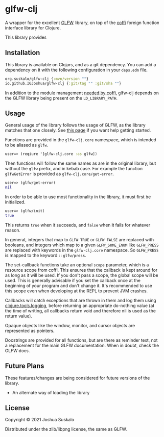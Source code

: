 # glfw-clj
A wrapper for the excellent [GLFW](https://www.glfw.org/) library, on top of the
[coffi](https://github.com/IGJoshua/coffi) foreign function interface library
for Clojure.

This library provides

## Installation
This library is available on Clojars, and as a git dependency. You can add a
dependency on it with the following configuration in your `deps.edn` file.

```clojure
org.suskalo/glfw-clj {:mvn/version ""}
io.github.IGJoshua/glfw-clj {:git/tag "" :git/sha ""}
```

In addition to the module management [needed by
coffi](https://github.com/IGJoshua/coffi#installation), glfw-clj depends on the
GLFW library being present on the `LD_LIBRARY_PATH`.

## Usage
General usage of the library follows the usage of GLFW, as the library matches
that one closely. See [this
page](https://www.glfw.org/docs/latest/quick_guide.html) if you want help
getting started.

Functions are provided in the `glfw-clj.core` namespace, which is intended to be
aliased as `glfw`.

```clojure
user=> (reqiure '[glfw-clj.core :as glfw])
```

Then functions will follow the same names as are in the original library, but
without the `glfw` prefix, and in kebab case. For example the function
`glfwGetError` is provided as `glfw-clj.core/get-error`.

```clojure
user=> (glfw/get-error)
nil
```

In order to be able to use most functionality in the library, it must first be
initialized.

```clojure
user=> (glfw/init)
true
```

This returns `true` when it succeeds, and `false` when it fails for whatever
reason.

In general, integers that map to `GLFW_TRUE` or `GLFW_FALSE` are replaced with
booleans, and integers which map to a given `GLFW_SOME_ENUM` like `GLFW_PRESS`
are replaced with keywords in the `glfw-clj.core` namespace. So `GLFW_PRESS` is
mapped to the keyword `::glfw/press`.

The set-callback functions take an optional `scope` parameter, which is a
resource scope from coffi. This ensures that the callback is kept around for as
long as it will be used. If you don't pass a scope, the global scope will be
used. This is generally advisable if you set the callback once at the beginning
of your program and don't change it. It's recommended to use this scope even
when developing at the REPL to prevent JVM crashes.

Callbacks will catch exceptions that are thrown in them and log them using
[clojure.tools.logging](https://github.com/clojure/tools.logging), before
returning an appropriate do-nothing value (at the time of writing, all callbacks
return void and therefore nil is used as the return value).

Opaque objects like the window, monitor, and cursor objects are represented as
pointers.

Docstrings are provided for all functions, but are there as reminder text, not a
replacement for the main GLFW documentation. When in doubt, check the GLFW docs.

## Future Plans
These features/changes are being considered for future versions of the library.

- An alternate way of loading the library

## License

Copyright © 2021 Joshua Suskalo

Distributed under the zlib/libpng license, the same as GLFW.
